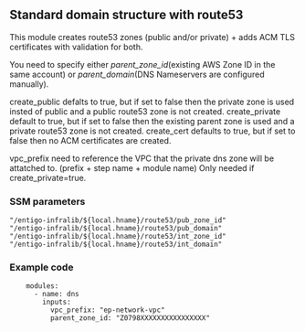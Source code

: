 ## Standard domain structure with route53 ##
This module creates route53 zones (public and/or private) + adds ACM TLS certificates with validation for both.

You need to specify either _parent_zone_id_(existing AWS Zone ID in the same account) or _parent_domain_(DNS Nameservers are configured manually).

create_public defalts to true, but if set to false then the private zone is used insted of public and a public route53 zone is not created.
create_private default to true, but if set to false then the existing parent zone is used and a private  route53 zone is not created.
create_cert defaults to true, but if set to false then no ACM certificates are created.

vpc_prefix need to reference the VPC that the private dns zone will be attatched to. (prefix + step name + module name) Only needed if create_private=true.



### SSM parameters ###
```
"/entigo-infralib/${local.hname}/route53/pub_zone_id" 
"/entigo-infralib/${local.hname}/route53/pub_domain"
"/entigo-infralib/${local.hname}/route53/int_zone_id"
"/entigo-infralib/${local.hname}/route53/int_domain"

```


### Example code ###

```
    modules:
      - name: dns
        inputs:
          vpc_prefix: "ep-network-vpc"
          parent_zone_id: "Z0798XXXXXXXXXXXXXXXX"

```
